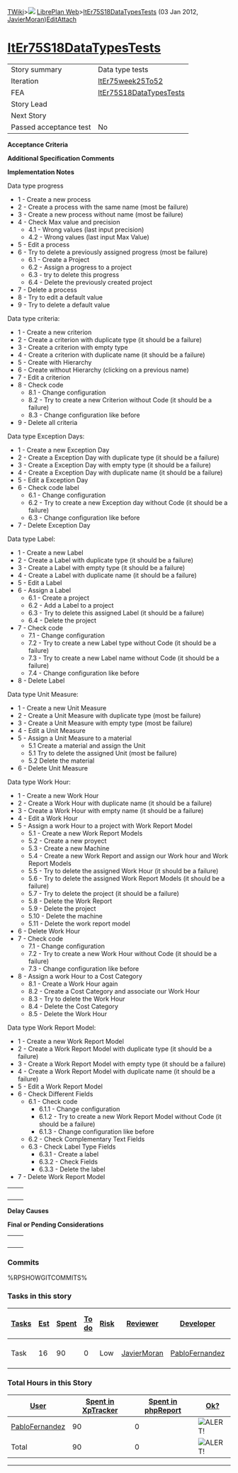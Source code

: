 [TWiki](/twiki/Main/WebHome)&gt;![](/twiki/TWiki/TWikiDocGraphics/web-bg-small.gif) [LibrePlan Web](/twiki/LibrePlan/WebHome)&gt;[ItEr75S18DataTypesTests](http://wiki.libreplan-enterprise.com/twiki/LibrePlan/ItEr75S18DataTypesTests "Topic revision: 13 (03 Jan 2012 - 13:16:57)") (03 Jan 2012, [JavierMoran](/twiki/Main/JavierMoran))[Edit](http://wiki.libreplan-enterprise.com/twiki/bin/edit/LibrePlan/ItEr75S18DataTypesTests?t=1520337924 "Edit this topic text")[Attach](/twiki/bin/attach/LibrePlan/ItEr75S18DataTypesTests "Attach an image or document to this topic")

 [ItEr75S18DataTypesTests](/twiki/LibrePlan/ItEr75S18DataTypesTests)
=======================================================================================================================



|                        |                                                                              |
|------------------------|------------------------------------------------------------------------------|
| Story summary          | Data type tests                                                              |
| Iteration              | [ItEr75week25To52](/twiki/LibrePlan/ItEr75week25To52)               |
| FEA                    | [ItEr75S18DataTypesTests](/twiki/LibrePlan/ItEr75S18DataTypesTests) |
| Story Lead             |                                                                              |
| Next Story             |                                                                              |
| Passed acceptance test | No                                                                           |

**Acceptance Criteria**

**Additional Specification Comments**

**Implementation Notes**

Data type progress

-   1 - Create a new process
-   2 - Create a process with the same name (most be failure)
-   3 - Create a new process without name (most be failure)
-   4 - Check Max value and precision
    -   4.1 - Wrong values (last input precision)
    -   4.2 - Wrong values (last input Max Value)
-   5 - Edit a process
-   6 - Try to delete a previously assigned progress (most be failure)
    -   6.1 - Create a Project
    -   6.2 - Assign a progress to a project
    -   6.3 - try to delete this progress
    -   6.4 - Delete the previously created project
-   7 - Delete a process
-   8 - Try to edit a default value
-   9 - Try to delete a default value

Data type criteria:

-   1 - Create a new criterion
-   2 - Create a criterion with duplicate type (it should be a failure)
-   3 - Create a criterion with empty type
-   4 - Create a criterion with duplicate name (it should be a failure)
-   5 - Create with Hierarchy
-   6 - Create without Hierarchy (clicking on a previous name)
-   7 - Edit a criterion
-   8 - Check code
    -   8.1 - Change configuration
    -   8.2 - Try to create a new Criterion without Code (it should be a failure)
    -   8.3 - Change configuration like before
-   9 - Delete all criteria

Data type Exception Days:

-   1 - Create a new Exception Day
-   2 - Create a Exception Day with duplicate type (it should be a failure)
-   3 - Create a Exception Day with empty type (it should be a failure)
-   4 - Create a Exception Day with duplicate name (it should be a failure)
-   5 - Edit a Exception Day
-   6 - Check code label
    -   6.1 - Change configuration
    -   6.2 - Try to create a new Exception day without Code (it should be a failure)
    -   6.3 - Change configuration like before
-   7 - Delete Exception Day

Data type Label:

-   1 - Create a new Label
-   2 - Create a Label with duplicate type (it should be a failure)
-   3 - Create a Label with empty type (it should be a failure)
-   4 - Create a Label with duplicate name (it should be a failure)
-   5 - Edit a Label
-   6 - Assign a Label
    -   6.1 - Create a project
    -   6.2 - Add a Label to a project
    -   6.3 - Try to delete this assigned Label (it should be a failure)
    -   6.4 - Delete the project
-   7 - Check code
    -   7.1 - Change configuration
    -   7.2 - Try to create a new Label type without Code (it should be a failure)
    -   7.3 - Try to create a new Label name without Code (it should be a failure)
    -   7.4 - Change configuration like before
-   8 - Delete Label

Data type Unit Measure:

-   1 - Create a new Unit Measure
-   2 - Create a Unit Measure with duplicate type (most be failure)
-   3 - Create a Unit Measure with empty type (most be failure)
-   4 - Edit a Unit Measure
-   5 - Assign a Unit Measure to a material
    -   5.1 Create a material and assign the Unit
    -   5.1 Try to delete the assigned Unit (most be failure)
    -   5.2 Delete the material
-   6 - Delete Unit Measure

Data type Work Hour:

-   1 - Create a new Work Hour
-   2 - Create a Work Hour with duplicate name (it should be a failure)
-   3 - Create a Work Hour with empty name (it should be a failure)
-   4 - Edit a Work Hour
-   5 - Assign a work Hour to a project with Work Report Model
    -   5.1 - Create a new Work Report Models
    -   5.2 - Create a new proyect
    -   5.3 - Create a new Machine
    -   5.4 - Create a new Work Report and assign our Work hour and Work Report Models
    -   5.5 - Try to delete the assigned Work Hour (it should be a failure)
    -   5.6 - Try to delete the assigned Work Report Models (it should be a failure)
    -   5.7 - Try to delete the project (it should be a failure)
    -   5.8 - Delete the Work Report
    -   5.9 - Delete the project
    -   5.10 - Delete the machine
    -   5.11 - Delete the work report model
-   6 - Delete Work Hour
-   7 - Check code
    -   7.1 - Change configuration
    -   7.2 - Try to create a new Work Hour without Code (it should be a failure)
    -   7.3 - Change configuration like before
-   8 - Assign a work Hour to a Cost Category
    -   8.1 - Create a Work Hour again
    -   8.2 - Create a Cost Category and associate our Work Hour
    -   8.3 - Try to delete the Work Hour
    -   8.4 - Delete the Cost Category
    -   8.5 - Delete the Work Hour

Data type Work Report Model:

-   1 - Create a new Work Report Model
-   2 - Create a Work Report Model with duplicate type (it should be a failure)
-   3 - Create a Work Report Model with empty type (it should be a failure)
-   4 - Create a Work Report Model with duplicate name (it should be a failure)
-   5 - Edit a Work Report Model
-   6 - Check Different Fields
    -   6.1 - Check code
        -   6.1.1 - Change configuration
        -   6.1.2 - Try to create a new Work Report Model without Code (it should be a failure)
        -   6.1.3 - Change configuration like before
    -   6.2 - Check Complementary Text Fields
    -   6.3 - Check Label Type Fields
        -   6.3.1 - Create a label
        -   6.3.2 - Check Fields
        -   6.3.3 - Delete the label
-   7 - Delete Work Report Model

|     |     |
|-----|-----|
|     |     |

**Delay Causes**

**Final or Pending Considerations**

|     |     |
|-----|-----|
|     |     |

###  Commits

%RPSHOWGITCOMMITS%

###  Tasks in this story



| [Tasks](http://wiki.libreplan-enterprise.com/twiki/LibrePlan/ItEr75S18DataTypesTests?sortcol=0;table=2;up=0#sorted_table "Sort by this column") | [Est](http://wiki.libreplan-enterprise.com/twiki/LibrePlan/ItEr75S18DataTypesTests?sortcol=1;table=2;up=0#sorted_table "Sort by this column") | [Spent](http://wiki.libreplan-enterprise.com/twiki/LibrePlan/ItEr75S18DataTypesTests?sortcol=2;table=2;up=0#sorted_table "Sort by this column") | [To do](http://wiki.libreplan-enterprise.com/twiki/LibrePlan/ItEr75S18DataTypesTests?sortcol=3;table=2;up=0#sorted_table "Sort by this column") | [Risk](http://wiki.libreplan-enterprise.com/twiki/LibrePlan/ItEr75S18DataTypesTests?sortcol=4;table=2;up=0#sorted_table "Sort by this column") | [Reviewer](http://wiki.libreplan-enterprise.com/twiki/LibrePlan/ItEr75S18DataTypesTests?sortcol=5;table=2;up=0#sorted_table "Sort by this column") | [Developer](http://wiki.libreplan-enterprise.com/twiki/LibrePlan/ItEr75S18DataTypesTests?sortcol=6;table=2;up=0#sorted_table "Sort by this column") | [Task Name](http://wiki.libreplan-enterprise.com/twiki/LibrePlan/ItEr75S18DataTypesTests?sortcol=7;table=2;up=0#sorted_table "Sort by this column") | [Start Date](http://wiki.libreplan-enterprise.com/twiki/LibrePlan/ItEr75S18DataTypesTests?sortcol=8;table=2;up=0#sorted_table "Sort by this column") | [Est End Date](http://wiki.libreplan-enterprise.com/twiki/LibrePlan/ItEr75S18DataTypesTests?sortcol=9;table=2;up=0#sorted_table "Sort by this column") | [End Date](http://wiki.libreplan-enterprise.com/twiki/LibrePlan/ItEr75S18DataTypesTests?sortcol=10;table=2;up=0#sorted_table "Sort by this column") |
|----------------------------------------------------------------------------------------------------------------------------------------------------------|--------------------------------------------------------------------------------------------------------------------------------------------------------|----------------------------------------------------------------------------------------------------------------------------------------------------------|----------------------------------------------------------------------------------------------------------------------------------------------------------|---------------------------------------------------------------------------------------------------------------------------------------------------------|-------------------------------------------------------------------------------------------------------------------------------------------------------------|--------------------------------------------------------------------------------------------------------------------------------------------------------------|--------------------------------------------------------------------------------------------------------------------------------------------------------------|---------------------------------------------------------------------------------------------------------------------------------------------------------------|-----------------------------------------------------------------------------------------------------------------------------------------------------------------|--------------------------------------------------------------------------------------------------------------------------------------------------------------|
| Task                                                                                                                                                     | 16                                                                                                                                                     | 90                                                                                                                                                       | 0                                                                                                                                                        | Low                                                                                                                                                     | [JavierMoran](/twiki/Main/JavierMoran)                                                                                                             | [PabloFernandez](/twiki/Main/PabloFernandez)                                                                                                        | [Progress Type tests](/twiki/LibrePlan/AnA13S03DataTypesTests#TasK1)                                                                                |                                                                                                                                                               |                                                                                                                                                                 |                                                                                                                                                              |

###  Total Hours in this Story

| [User](http://wiki.libreplan-enterprise.com/twiki/LibrePlan/ItEr75S18DataTypesTests?sortcol=0;table=3;up=0#sorted_table "Sort by this column") | [Spent in XpTracker](http://wiki.libreplan-enterprise.com/twiki/LibrePlan/ItEr75S18DataTypesTests?sortcol=1;table=3;up=0#sorted_table "Sort by this column") | [Spent in phpReport](http://wiki.libreplan-enterprise.com/twiki/LibrePlan/ItEr75S18DataTypesTests?sortcol=2;table=3;up=0#sorted_table "Sort by this column") | [Ok?](http://wiki.libreplan-enterprise.com/twiki/LibrePlan/ItEr75S18DataTypesTests?sortcol=3;table=3;up=0#sorted_table "Sort by this column") |
|---------------------------------------------------------------------------------------------------------------------------------------------------------|-----------------------------------------------------------------------------------------------------------------------------------------------------------------------|-----------------------------------------------------------------------------------------------------------------------------------------------------------------------|--------------------------------------------------------------------------------------------------------------------------------------------------------|
| [PabloFernandez](/twiki/Main/PabloFernandez)                                                                                                   | 90                                                                                                                                                                    | 0                                                                                                                                                                     | ![ALERT!](/twiki/TWiki/TWikiDocGraphics/warning.gif "ALERT!")                                                                                      |
| Total                                                                                                                                                   | 90                                                                                                                                                                    | 0                                                                                                                                                                     | ![ALERT!](/twiki/TWiki/TWikiDocGraphics/warning.gif "ALERT!")                                                                                      |

------------------------------------------------------------------------

